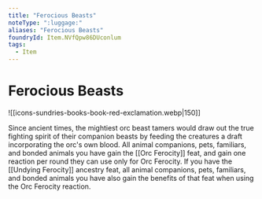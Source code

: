 ```yaml
---
title: "Ferocious Beasts"
noteType: ":luggage:"
aliases: "Ferocious Beasts"
foundryId: Item.NVfQpw86DUconlum
tags:
  - Item
---
```


# Ferocious Beasts
![[icons-sundries-books-book-red-exclamation.webp|150]]

Since ancient times, the mightiest orc beast tamers would draw out the true fighting spirit of their companion beasts by feeding the creatures a draft incorporating the orc's own blood. All animal companions, pets, familiars, and bonded animals you have gain the [[Orc Ferocity]] feat, and gain one reaction per round they can use only for Orc Ferocity. If you have the [[Undying Ferocity]] ancestry feat, all animal companions, pets, familiars, and bonded animals you have also gain the benefits of that feat when using the Orc Ferocity reaction.
